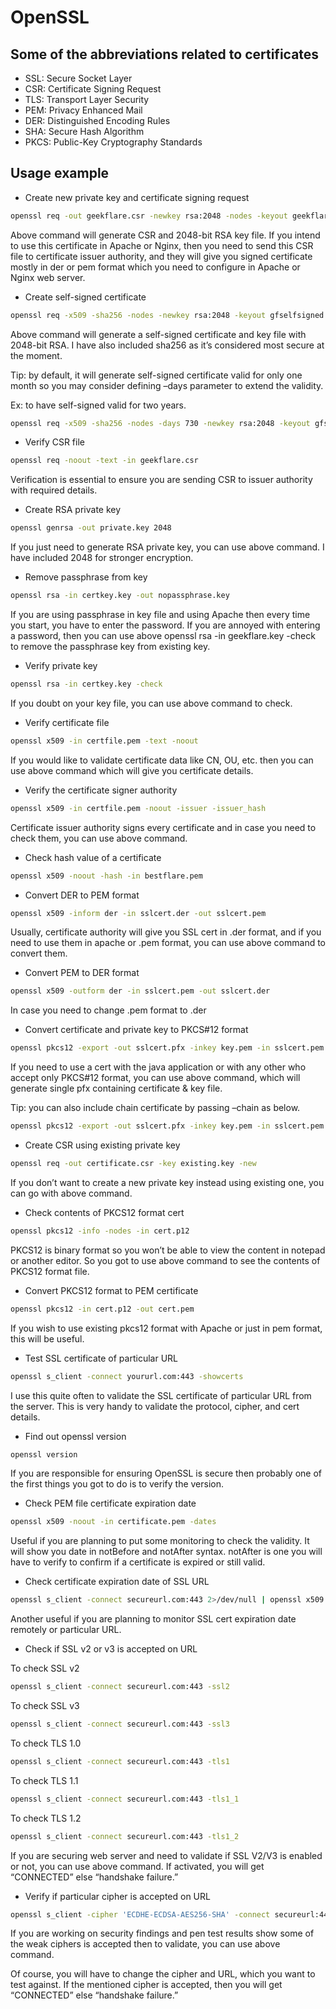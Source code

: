 # OpenSSL

## Some of the abbreviations related to certificates

- SSL: Secure Socket Layer
- CSR: Certificate Signing Request
- TLS: Transport Layer Security
- PEM: Privacy Enhanced Mail
- DER: Distinguished Encoding Rules
- SHA: Secure Hash Algorithm
- PKCS: Public-Key Cryptography Standards

## Usage example

- Create new private key and certificate signing request

```bash
openssl req -out geekflare.csr -newkey rsa:2048 -nodes -keyout geekflare.keyout
```

Above command will generate CSR and 2048-bit RSA key file. If you intend to use
this certificate in Apache or Nginx, then you need to send this CSR file to
certificate issuer authority, and they will give you signed certificate mostly
in der or pem format which you need to configure in Apache or Nginx web server.

- Create self-signed certificate

```bash
openssl req -x509 -sha256 -nodes -newkey rsa:2048 -keyout gfselfsigned.key -out gfcert.pem
```

Above command will generate a self-signed certificate and key file with 2048-bit
RSA. I have also included sha256 as it’s considered most secure at the moment.

Tip: by default, it will generate self-signed certificate valid for only one
month so you may consider defining –days parameter to extend the validity.

Ex: to have self-signed valid for two years.

```bash
openssl req -x509 -sha256 -nodes -days 730 -newkey rsa:2048 -keyout gfselfsigned.key -out gfcert.pem
```

- Verify CSR file

```bash
openssl req -noout -text -in geekflare.csr
```

Verification is essential to ensure you are sending CSR to issuer authority with
required details.

- Create RSA private key

```bash
openssl genrsa -out private.key 2048
```

If you just need to generate RSA private key, you can use above command. I have
included 2048 for stronger encryption.

- Remove passphrase from key

```bash
openssl rsa -in certkey.key -out nopassphrase.key
```

If you are using passphrase in key file and using Apache then every time you
start, you have to enter the password. If you are annoyed with entering a
password, then you can use above openssl rsa -in geekflare.key -check to remove
the passphrase key from existing key.

- Verify private key

```bash
openssl rsa -in certkey.key -check
```

If you doubt on your key file, you can use above command to check.

- Verify certificate file

```bash
openssl x509 -in certfile.pem -text -noout
```

If you would like to validate certificate data like CN, OU, etc. then you can
use above command which will give you certificate details.

- Verify the certificate signer authority

```bash
openssl x509 -in certfile.pem -noout -issuer -issuer_hash
```

Certificate issuer authority signs every certificate and in case you need to
check them, you can use above command.

- Check hash value of a certificate

```bash
openssl x509 -noout -hash -in bestflare.pem
```

- Convert DER to PEM format

```bash
openssl x509 -inform der -in sslcert.der -out sslcert.pem
```

Usually, certificate authority will give you SSL cert in .der format, and if you
need to use them in apache or .pem format, you can use above command to convert
them.

- Convert PEM to DER format

```bash
openssl x509 -outform der -in sslcert.pem -out sslcert.der
```

In case you need to change .pem format to .der

- Convert certificate and private key to PKCS#12 format

```bash
openssl pkcs12 -export -out sslcert.pfx -inkey key.pem -in sslcert.pem
```

If you need to use a cert with the java application or with any other who accept
only PKCS#12 format, you can use above command, which will generate single pfx
containing certificate & key file.

Tip: you can also include chain certificate by passing –chain as below.

```bash
openssl pkcs12 -export -out sslcert.pfx -inkey key.pem -in sslcert.pem -chain cacert.pem
```

- Create CSR using existing private key

```bash
openssl req -out certificate.csr -key existing.key -new
```

If you don’t want to create a new private key instead using existing one, you
can go with above command.

- Check contents of PKCS12 format cert

```bash
openssl pkcs12 -info -nodes -in cert.p12
```

PKCS12 is binary format so you won’t be able to view the content in notepad or
another editor. So you got to use above command to see the contents of PKCS12
format file.

- Convert PKCS12 format to PEM certificate

```bash
openssl pkcs12 -in cert.p12 -out cert.pem
```

If you wish to use existing pkcs12 format with Apache or just in pem format,
this will be useful.

- Test SSL certificate of particular URL

```bash
openssl s_client -connect yoururl.com:443 -showcerts
```

I use this quite often to validate the SSL certificate of particular URL from
the server. This is very handy to validate the protocol, cipher, and cert
details.

- Find out openssl version

```bash
openssl version
```

If you are responsible for ensuring OpenSSL is secure then probably one of the
first things you got to do is to verify the version.

- Check PEM file certificate expiration date

```bash
openssl x509 -noout -in certificate.pem -dates
```

Useful if you are planning to put some monitoring to check the validity. It will
show you date in notBefore and notAfter syntax. notAfter is one you will have to
verify to confirm if a certificate is expired or still valid.

- Check certificate expiration date of SSL URL

```bash
openssl s_client -connect secureurl.com:443 2>/dev/null | openssl x509 -noout -enddate
```

Another useful if you are planning to monitor SSL cert expiration date remotely
or particular URL.

- Check if SSL v2 or v3 is accepted on URL

To check SSL v2

```bash
openssl s_client -connect secureurl.com:443 -ssl2
```

To check SSL v3

```bash
openssl s_client -connect secureurl.com:443 -ssl3
```

To check TLS 1.0

```bash
openssl s_client -connect secureurl.com:443 -tls1
```

To check TLS 1.1

```bash
openssl s_client -connect secureurl.com:443 -tls1_1
```

To check TLS 1.2

```bash
openssl s_client -connect secureurl.com:443 -tls1_2
```

If you are securing web server and need to validate if SSL V2/V3 is enabled or
not, you can use above command. If activated, you will get “CONNECTED” else
“handshake failure.”

- Verify if particular cipher is accepted on URL

```bash
openssl s_client -cipher 'ECDHE-ECDSA-AES256-SHA' -connect secureurl:443
```

If you are working on security findings and pen test results show some of the
weak ciphers is accepted then to validate, you can use above command.

Of course, you will have to change the cipher and URL, which you want to test
against. If the mentioned cipher is accepted, then you will get “CONNECTED”
else “handshake failure.”
